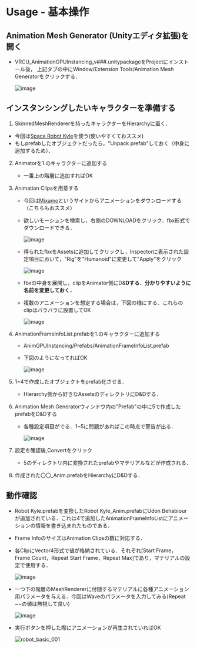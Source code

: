 # Usage - 基本操作

## Animation Mesh Generator (Unityエディタ拡張)を開く
- VRCU_AnimationGPUInstancing_v###.unitypackageをProjectにインストール後，
上記タブの中にWindow/Extension Tools/Animation Mesh Generatorをクリックする．

    ![image](https://user-images.githubusercontent.com/44863813/133994399-beb9b4f5-660f-4171-9109-8c2f7de3f7d0.png)

## インスタンシングしたいキャラクターを準備する
1. SkinnedMeshRendererを持ったキャラクターをHierarchyに置く．
  - 今回は[Space Robot Kyle](https://assetstore.unity.com/packages/3d/characters/robots/space-robot-kyle-4696?locale=ja-JP)を使う(使いやすくておススメ)
  - もしprefabしたオブジェクトだったら，"Unpack prefab"しておく（中身に追加するため）． 

2. Animatorを1.のキャラクターに追加する
   - 一番上の階層に追加すればOK

3. Animation Clipsを用意する
   - 今回は[Mixamo](https://www.mixamo.com/)というサイトからアニメーションをダウンロードする（こちらもおススメ）
   - 欲しいモーションを検索し，右側のDOWNLOADをクリック．fbx形式でダウンロードできる．
    
        ![image](https://user-images.githubusercontent.com/44863813/133996027-d377573c-2e85-47d8-808a-2e14595ea9d2.png)
   - 得られたfbxをAssetsに追加してクリックし，Inspectorに表示された設定項目において，"Rig"を"Humanoid"に変更して"Apply"をクリック
    
        ![image](https://user-images.githubusercontent.com/44863813/133996551-434ce391-1c01-47f6-bd6e-9dbb5ad3d093.png)
   
   - fbxの中身を展開し，clipをAnimator側にD&**Dする．分かりやすいように名前を変更しておく．**
   
   - 複数のアニメーションを想定する場合は，下図の様にする．これらのclipはバラバラに設置してOK
     
        ![image](https://user-images.githubusercontent.com/44863813/133996983-87ea1780-2a28-4b47-b283-1a1985a8dff6.png)

4. AnimationFrameInfoList.prefabを1.のキャラクターに追加する
   - AnimGPUInstancing/Prefabs/AnimationFrameInfoList.prefab
   - 下図のようになってればOK
    
        ![image](https://user-images.githubusercontent.com/44863813/133997471-458ba480-91f4-40be-bf08-330cc2513b6b.png)

5. 1~4で作成したオブジェクトをprefab化させる．
   - Hierarchy側から好きなAssetsのディレクトリにD&Dする．

6. Animation Mesh Generatorウィンドウ内の"Prefab"の中に5で作成したprefabをD&Dする
   - 各種設定項目がでる．1~5に問題があればこの時点で警告が出る．
    
        ![image](https://user-images.githubusercontent.com/44863813/133997805-3d752ef2-d931-42ea-bb51-a28427e095b1.png)

7. 設定を確認後,Convertをクリック
    - 5のディレクトリ内に変換されたprefabやマテリアルなどが作成される．

8. 作成された〇〇_Anim.prefabをHierarchyにD&Dする．

## 動作確認
- Robot Kyle.prefabを変換したRobot Kyle_Anim.prefabにUdon Behabiourが追加されている．これは4で追加したAnimationFrameInfoListにアニメーションの情報を書き込まれたものである．
- Frame InfoのサイズはAnimation Clipsの数に対応する．
- 各ClipにVector4形式で値が格納されている．それぞれ[Start Frame，Frame Count，Repeat Start Frame，Repeat Max]であり，マテリアルの設定で使用する．

    ![image](https://user-images.githubusercontent.com/44863813/133998525-248b656f-5ea6-4742-85ca-b3f3b082e373.png)

- 一つ下の階層のMeshRendererに付随するマテリアルに各種アニメーション用パラメータを与える．今回はWaveのパラメータを入力してみる(Repeat ~~の値は無視して良い)

    ![image](https://user-images.githubusercontent.com/44863813/134000330-c282ec53-4484-4c12-96a3-3c62583d34de.png)

- 実行ボタンを押した際にアニメーションが再生されていればOK

    ![robot_basic_001](https://user-images.githubusercontent.com/44863813/134000474-106de3b6-0dc8-4a65-9e2c-8c91a18c47c0.gif)
